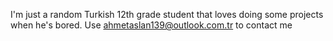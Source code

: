 I'm just a random Turkish 12th grade student that loves doing some projects when he's bored.
Use ahmetaslan139@outlook.com.tr to contact me
<!---
andmydignity/andmydignity is a ✨ special ✨ repository because its `README.md` (this file) appears on your GitHub profile.
You can click the Preview link to take a look at your changes.
--->
